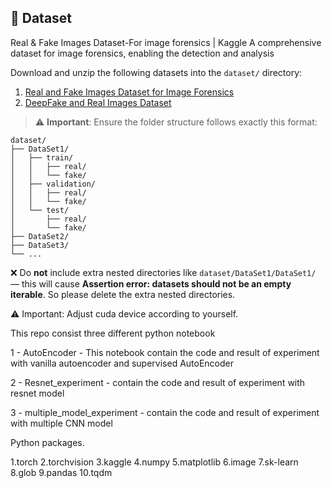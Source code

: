 ## 💾 Dataset

Real & Fake Images Dataset-For image forensics | Kaggle A comprehensive dataset for image forensics, enabling the detection and analysis

Download and unzip the following datasets into the `dataset/` directory:
 
1. [Real and Fake Images Dataset for Image Forensics](https://www.kaggle.com/datasets/shivamardeshna/real-and-fake-images-dataset-for-image-forensics)
2. [DeepFake and Real Images Dataset](https://www.kaggle.com/datasets/manjilkarki/deepfake-and-real-images)
 
> ⚠️ **Important**: Ensure the folder structure follows exactly this format:
 
```
dataset/
├── DataSet1/
│   ├── train/
│   │   ├── real/
│   │   └── fake/
│   ├── validation/
│   │   ├── real/
│   │   └── fake/
│   └── test/
│       ├── real/
│       └── fake/
├── DataSet2/
├── DataSet3/
└── ...
```
 
❌ Do **not** include extra nested directories like `dataset/DataSet1/DataSet1/` — this will cause **Assertion error: datasets should not be an empty iterable**. So please delete the extra nested directories.


⚠️ Important: Adjust cuda device according to yourself.

This repo consist three different python notebook 


1 - AutoEncoder - This notebook contain the code and result of experiment with vanilla autoencoder and supervised AutoEncoder


2 - Resnet_experiment - contain the code and result of experiment with resnet model 


3 - multiple_model_experiment - contain the code and result of experiment with multiple CNN model



Python packages.

1.torch
2.torchvision
3.kaggle
4.numpy
5.matplotlib
6.image
7.sk-learn
8.glob
9.pandas
10.tqdm